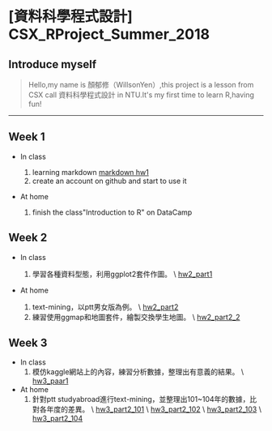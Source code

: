 # [資料科學程式設計] CSX_RProject_Summer_2018

## Introduce myself

>Hello,my name is 顏郁修（WillsonYen）,this project is a lesson from CSX call 資料科學程式設計 in NTU.It's my first time to learn R,having fun!


***

## Week 1

* In class
  1. learning markdown
[markdown hw1](https://willsonyen.github.io/CSX_RProject_Summer_2018/markdown/markdown.html)
  2. create an account on github and start to use it
  
  
 * At home
   1. finish the class"Introduction to R" on DataCamp


## Week 2
* In class
  1. 學習各種資料型態，利用ggplot2套件作圖。
   \ [hw2_part1](https://willsonyen.github.io/CSX_RProject_Summer_2018/Week_2/hw2_part1.html)
  
* At home
  1. text-mining，以ptt男女版為例。
   \ [hw2_part2](https://willsonyen.github.io/CSX_RProject_Summer_2018/Week_2/hw_part2.html)
  2. 練習使用ggmap和地圖套件，繪製交換學生地圖。
   \ [hw2_part2_2](https://willsonyen.github.io/CSX_RProject_Summer_2018/Week_2/hw2_part2_2.html)

## Week 3
* In class
  1. 模仿kaggle網站上的內容，練習分析數據，整理出有意義的結果。
   \ [hw3_paar1](https://willsonyen.github.io/CSX_RProject_Summer_2018/Week_3/RMD_EDA2.html)
* At home
  1. 針對ptt studyabroad進行text-mining，並整理出101~104年的數據，比對各年度的差異。
   \ [hw3_part2_101](https://willsonyen.github.io/CSX_RProject_Summer_2018/Week_3/hw3_2_101.html)
   \ [hw3_part2_102](https://willsonyen.github.io/CSX_RProject_Summer_2018/Week_3/hw3_2_102.html)
   \ [hw3_part2_103](https://willsonyen.github.io/CSX_RProject_Summer_2018/Week_3/hw3_2_103.html)
   \ [hw3_part2_104](https://willsonyen.github.io/CSX_RProject_Summer_2018/Week_3/hw3_2_104.html)
